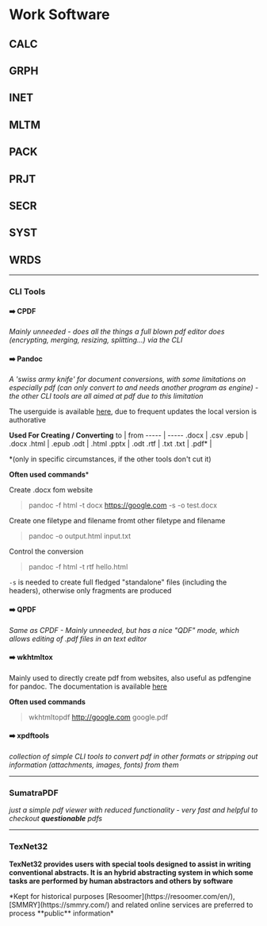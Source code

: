 # Work Software

## CALC
## GRPH
## INET
## MLTM
## PACK
## PRJT
## SECR
## SYST
## WRDS
----
### CLI Tools

  #### :arrow_right: CPDF

  *Mainly unneeded - does all the things a full blown pdf editor does (encrypting, merging, resizing, splitting...) via the CLI*

  #### :arrow_right: Pandoc
   *A 'swiss army knife' for document conversions, with some limitations on especially pdf (can only convert to and needs another program as engine) - the other CLI tools are all   aimed at pdf due to this limitation*

   The userguide is available [here](https://pandoc.org/MANUAL.html), due to frequent updates the local version is authorative

   **Used For Creating / Converting**
   to    | from
   ----- | -----
   .docx |  .csv
   .epub | .docx
   .html | .epub
   .odt | .html
   .pptx | .odt
   .rtf | .txt
   .txt |
   .pdf\* | 

   \*(only in specific circumstances, if the other tools don't cut it)


   **Often used commands***

   Create .docx fom website
   > pandoc -f html -t docx https://google.com  -s -o test.docx

   Create one filetype and filename fromt other filetype and filename
   > pandoc -o output.html input.txt

   Control the conversion
   > pandoc -f html -t rtf hello.html

   `-s` is needed to create full fledged "standalone" files (including the headers), otherwise only fragments are produced

  
  #### :arrow_right: QPDF
   *Same as CPDF - Mainly unneeded, but has a nice "QDF" mode, which allows editing of .pdf files in an text editor*
  
  ####  :arrow_right: wkhtmltox
   Mainly used to directly create pdf from websites, also useful as pdfengine for pandoc. The documentation is available [here](https://wkhtmltopdf.org/docs.html)

  **Often used commands**

   > wkhtmltopdf http://google.com google.pdf

  #### :arrow_right: xpdftools
   *collection of simple CLI tools to convert pdf in other formats or stripping out information (attachments, images, fonts) from them*

----

### SumatraPDF
*just a simple pdf viewer with reduced functionality - very fast and helpful to checkout **questionable** pdfs*

----

### TexNet32
**TexNet32 provides users with special tools designed to assist in writing conventional abstracts. It is an hybrid abstracting system in which some tasks are performed by human abstractors and others by software**
  
  <p> *Kept for historical purposes [Resoomer](https://resoomer.com/en/),[SMMRY](https://smmry.com/) and related online services are preferred to process **public** information*</p> 

